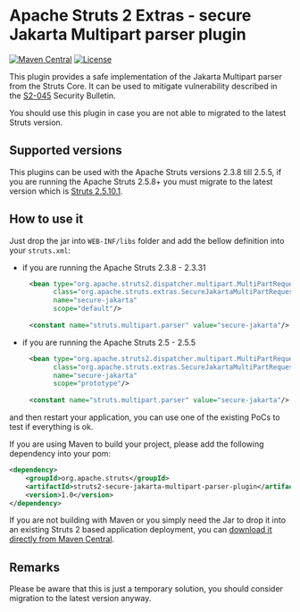 # Apache Struts 2 Extras - secure Jakarta Multipart parser plugin

[![Maven Central](https://maven-badges.herokuapp.com/maven-central/org.apache.struts/struts2-secure-jakarta-multipart-parser-plugin/badge.svg)](https://maven-badges.herokuapp.com/maven-central/org.apache.struts/struts2-secure-jakarta-multipart-parser-plugin/)
[![License](http://img.shields.io/:license-apache-blue.svg)](http://www.apache.org/licenses/LICENSE-2.0.html)

This plugin provides a safe implementation of the Jakarta Multipart parser from the Struts Core. It can be used
to mitigate vulnerability described in the [S2-045](http://struts.apache.org/docs/s2-045.html) Security Bulletin.
 
You should use this plugin in case you are not able to migrated to the latest Struts version.

## Supported versions

This plugins can be used with the Apache Struts versions 2.3.8 till 2.5.5, if you are running the Apache Struts 2.5.8+
you must migrate to the latest version which is [Struts 2.5.10.1](http://struts.apache.org/announce.html#a20170307).

## How to use it

Just drop the jar into `WEB-INF/libs` folder and add the bellow definition into your `struts.xml`:

- if you are running the Apache Struts 2.3.8 - 2.3.31
 ```xml
      <bean type="org.apache.struts2.dispatcher.multipart.MultiPartRequest"
            class="org.apache.struts.extras.SecureJakartaMultiPartRequest"
            name="secure-jakarta"
            scope="default"/>
    
      <constant name="struts.multipart.parser" value="secure-jakarta"/>
 ```

- if you are running the Apache Struts 2.5 - 2.5.5
 ```xml
      <bean type="org.apache.struts2.dispatcher.multipart.MultiPartRequest"
            class="org.apache.struts.extras.SecureJakartaMultiPartRequest"
            name="secure-jakarta"
            scope="prototype"/>
    
      <constant name="struts.multipart.parser" value="secure-jakarta"/> 
 ```

and then restart your application, you can use one of the existing PoCs to test if everything is ok.

If you are using Maven to build your project, please add the following dependency into your pom:
  
```xml
<dependency>
    <groupId>org.apache.struts</groupId>
    <artifactId>struts2-secure-jakarta-multipart-parser-plugin</artifactId>
    <version>1.0</version>            
</dependency>
```

If you are not building with Maven or you simply need the Jar to drop it into an existing Struts 2 based application deployment, 
you can [download it directly from Maven Central](http://search.maven.org/remotecontent?filepath=org/apache/struts/struts2-secure-jakarta-multipart-parser-plugin/1.0/struts2-secure-jakarta-multipart-parser-plugin-1.0.jar).

## Remarks

Please be aware that this is just a temporary solution, you should consider migration to the latest version anyway.
